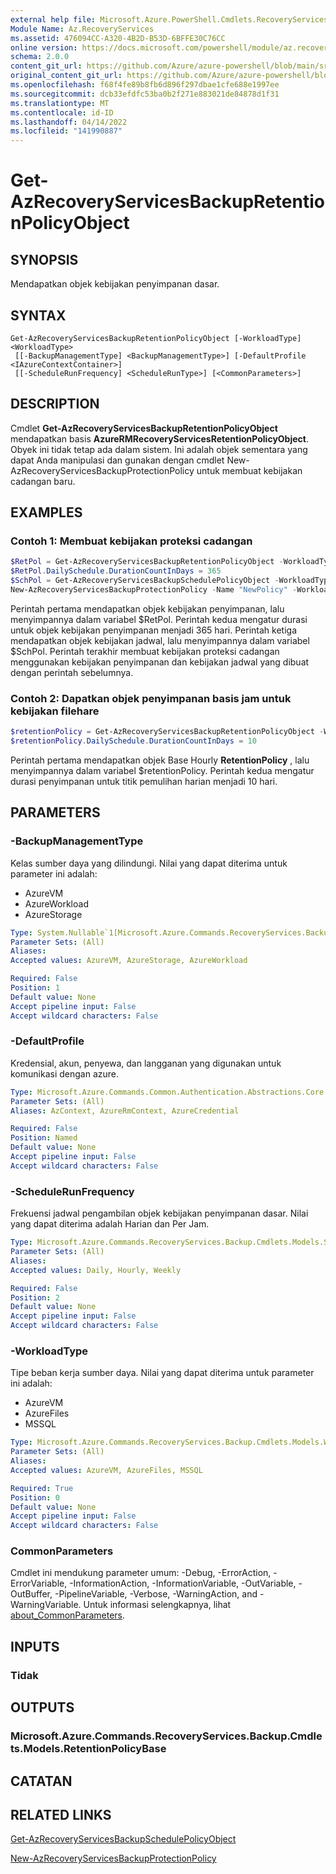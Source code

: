 ```yaml
---
external help file: Microsoft.Azure.PowerShell.Cmdlets.RecoveryServices.Backup.dll-Help.xml
Module Name: Az.RecoveryServices
ms.assetid: 476094CC-A320-4B2D-B53D-6BFFE30C76CC
online version: https://docs.microsoft.com/powershell/module/az.recoveryservices/get-azrecoveryservicesbackupretentionpolicyobject
schema: 2.0.0
content_git_url: https://github.com/Azure/azure-powershell/blob/main/src/RecoveryServices/RecoveryServices/help/Get-AzRecoveryServicesBackupRetentionPolicyObject.md
original_content_git_url: https://github.com/Azure/azure-powershell/blob/main/src/RecoveryServices/RecoveryServices/help/Get-AzRecoveryServicesBackupRetentionPolicyObject.md
ms.openlocfilehash: f68f4fe89b8fb6d896f297dbae1cfe688e1997ee
ms.sourcegitcommit: dcb33efdfc53ba0b2f271e883021de84878d1f31
ms.translationtype: MT
ms.contentlocale: id-ID
ms.lasthandoff: 04/14/2022
ms.locfileid: "141990887"
---
```

# Get-AzRecoveryServicesBackupRetentionPolicyObject

## SYNOPSIS
Mendapatkan objek kebijakan penyimpanan dasar.

## SYNTAX

```
Get-AzRecoveryServicesBackupRetentionPolicyObject [-WorkloadType] <WorkloadType>
 [[-BackupManagementType] <BackupManagementType>] [-DefaultProfile <IAzureContextContainer>]
 [[-ScheduleRunFrequency] <ScheduleRunType>] [<CommonParameters>]
```

## DESCRIPTION
Cmdlet **Get-AzRecoveryServicesBackupRetentionPolicyObject** mendapatkan basis **AzureRMRecoveryServicesRetentionPolicyObject**.
Obyek ini tidak tetap ada dalam sistem.
Ini adalah objek sementara yang dapat Anda manipulasi dan gunakan dengan cmdlet New-AzRecoveryServicesBackupProtectionPolicy untuk membuat kebijakan cadangan baru.

## EXAMPLES

### Contoh 1: Membuat kebijakan proteksi cadangan
```powershell
$RetPol = Get-AzRecoveryServicesBackupRetentionPolicyObject -WorkloadType AzureVM 
$RetPol.DailySchedule.DurationCountInDays = 365
$SchPol = Get-AzRecoveryServicesBackupSchedulePolicyObject -WorkloadType AzureVM 
New-AzRecoveryServicesBackupProtectionPolicy -Name "NewPolicy" -WorkloadType AzureVM -RetentionPolicy $RetPol -SchedulePolicy $SchPol
```

Perintah pertama mendapatkan objek kebijakan penyimpanan, lalu menyimpannya dalam variabel $RetPol.
Perintah kedua mengatur durasi untuk objek kebijakan penyimpanan menjadi 365 hari.
Perintah ketiga mendapatkan objek kebijakan jadwal, lalu menyimpannya dalam variabel $SchPol.
Perintah terakhir membuat kebijakan proteksi cadangan menggunakan kebijakan penyimpanan dan kebijakan jadwal yang dibuat dengan perintah sebelumnya.

### Contoh 2: Dapatkan objek penyimpanan basis jam untuk kebijakan filehare
```powershell
$retentionPolicy = Get-AzRecoveryServicesBackupRetentionPolicyObject -WorkloadType AzureFiles -BackupManagementType AzureStorage -ScheduleRunFrequency Hourly
$retentionPolicy.DailySchedule.DurationCountInDays = 10
```

Perintah pertama mendapatkan objek Base Hourly **RetentionPolicy** , lalu menyimpannya dalam variabel $retentionPolicy.
Perintah kedua mengatur durasi penyimpanan untuk titik pemulihan harian menjadi 10 hari.

## PARAMETERS

### -BackupManagementType
Kelas sumber daya yang dilindungi. Nilai yang dapat diterima untuk parameter ini adalah:
- AzureVM 
- AzureWorkload
- AzureStorage

```yaml
Type: System.Nullable`1[Microsoft.Azure.Commands.RecoveryServices.Backup.Cmdlets.Models.BackupManagementType]
Parameter Sets: (All)
Aliases:
Accepted values: AzureVM, AzureStorage, AzureWorkload

Required: False
Position: 1
Default value: None
Accept pipeline input: False
Accept wildcard characters: False
```

### -DefaultProfile
Kredensial, akun, penyewa, dan langganan yang digunakan untuk komunikasi dengan azure.

```yaml
Type: Microsoft.Azure.Commands.Common.Authentication.Abstractions.Core.IAzureContextContainer
Parameter Sets: (All)
Aliases: AzContext, AzureRmContext, AzureCredential

Required: False
Position: Named
Default value: None
Accept pipeline input: False
Accept wildcard characters: False
```

### -ScheduleRunFrequency
Frekuensi jadwal pengambilan objek kebijakan penyimpanan dasar. Nilai yang dapat diterima adalah Harian dan Per Jam.

```yaml
Type: Microsoft.Azure.Commands.RecoveryServices.Backup.Cmdlets.Models.ScheduleRunType
Parameter Sets: (All)
Aliases:
Accepted values: Daily, Hourly, Weekly

Required: False
Position: 2
Default value: None
Accept pipeline input: False
Accept wildcard characters: False
```

### -WorkloadType
Tipe beban kerja sumber daya. Nilai yang dapat diterima untuk parameter ini adalah:
- AzureVM 
- AzureFiles
- MSSQL

```yaml
Type: Microsoft.Azure.Commands.RecoveryServices.Backup.Cmdlets.Models.WorkloadType
Parameter Sets: (All)
Aliases:
Accepted values: AzureVM, AzureFiles, MSSQL

Required: True
Position: 0
Default value: None
Accept pipeline input: False
Accept wildcard characters: False
```

### CommonParameters
Cmdlet ini mendukung parameter umum: -Debug, -ErrorAction, -ErrorVariable, -InformationAction, -InformationVariable, -OutVariable, -OutBuffer, -PipelineVariable, -Verbose, -WarningAction, and -WarningVariable. Untuk informasi selengkapnya, lihat [about_CommonParameters](http://go.microsoft.com/fwlink/?LinkID=113216).

## INPUTS

### Tidak

## OUTPUTS

### Microsoft.Azure.Commands.RecoveryServices.Backup.Cmdlets.Models.RetentionPolicyBase

## CATATAN

## RELATED LINKS

[Get-AzRecoveryServicesBackupSchedulePolicyObject](./Get-AzRecoveryServicesBackupSchedulePolicyObject.md)

[New-AzRecoveryServicesBackupProtectionPolicy](./New-AzRecoveryServicesBackupProtectionPolicy.md)


